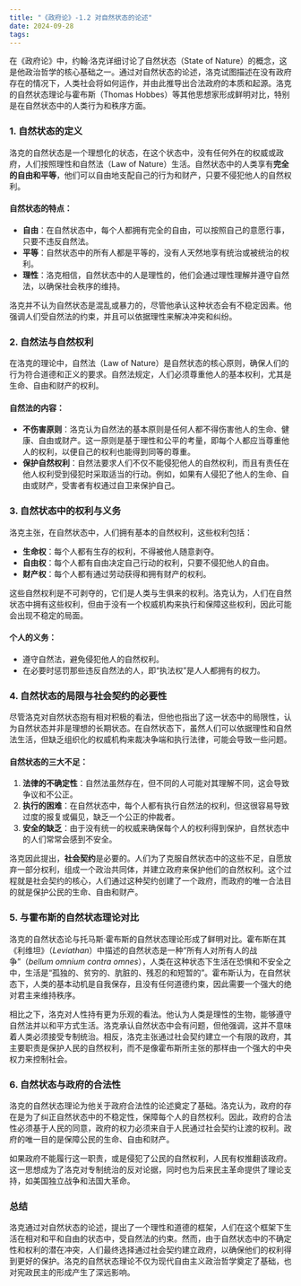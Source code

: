 ```yaml
---
title: "《政府论》-1.2 对自然状态的论述"
date: 2024-09-28
tags: 
---
```

在《政府论》中，约翰·洛克详细讨论了自然状态（State of Nature）的概念，这是他政治哲学的核心基础之一。通过对自然状态的论述，洛克试图描述在没有政府存在的情况下，人类社会将如何运作，并由此推导出合法政府的本质和起源。洛克的自然状态理论与霍布斯（Thomas Hobbes）等其他思想家形成鲜明对比，特别是在自然状态中的人类行为和秩序方面。

### 1. **自然状态的定义**
洛克的自然状态是一个理想化的状态，在这个状态中，没有任何外在的权威或政府，人们按照理性和自然法（Law of Nature）生活。自然状态中的人类享有**完全的自由和平等**，他们可以自由地支配自己的行为和财产，只要不侵犯他人的自然权利。

#### **自然状态的特点**：
- **自由**：在自然状态中，每个人都拥有完全的自由，可以按照自己的意愿行事，只要不违反自然法。
- **平等**：自然状态中的所有人都是平等的，没有人天然地享有统治或被统治的权利。
- **理性**：洛克相信，自然状态中的人是理性的，他们会通过理性理解并遵守自然法，以确保社会秩序的维持。

洛克并不认为自然状态是混乱或暴力的，尽管他承认这种状态会有不稳定因素。他强调人们受自然法的约束，并且可以依据理性来解决冲突和纠纷。

### 2. **自然法与自然权利**
在洛克的理论中，自然法（Law of Nature）是自然状态的核心原则，确保人们的行为符合道德和正义的要求。自然法规定，人们必须尊重他人的基本权利，尤其是生命、自由和财产的权利。

#### **自然法的内容**：
- **不伤害原则**：洛克认为自然法的基本原则是任何人都不得伤害他人的生命、健康、自由或财产。这一原则是基于理性和公平的考量，即每个人都应当尊重他人的权利，以便自己的权利也能得到同等的尊重。
- **保护自然权利**：自然法要求人们不仅不能侵犯他人的自然权利，而且有责任在他人权利受到侵犯时采取适当的行动。例如，如果有人侵犯了他人的生命、自由或财产，受害者有权通过自卫来保护自己。

### 3. **自然状态中的权利与义务**
洛克主张，在自然状态中，人们拥有基本的自然权利，这些权利包括：
- **生命权**：每个人都有生存的权利，不得被他人随意剥夺。
- **自由权**：每个人都有自由决定自己行动的权利，只要不侵犯他人的自由。
- **财产权**：每个人都有通过劳动获得和拥有财产的权利。

这些自然权利是不可剥夺的，它们是人类与生俱来的权利。洛克认为，人们在自然状态中拥有这些权利，但由于没有一个权威机构来执行和保障这些权利，因此可能会出现不稳定的局面。

#### **个人的义务**：
- 遵守自然法，避免侵犯他人的自然权利。
- 在必要时惩罚那些违反自然法的人，即“执法权”是人人都拥有的权力。

### 4. **自然状态的局限与社会契约的必要性**
尽管洛克对自然状态抱有相对积极的看法，但他也指出了这一状态中的局限性，认为自然状态并非是理想的长期状态。在自然状态下，虽然人们可以依据理性和自然法生活，但缺乏组织化的权威机构来裁决争端和执行法律，可能会导致一些问题。

#### **自然状态的三大不足**：
1. **法律的不确定性**：自然法虽然存在，但不同的人可能对其理解不同，这会导致争议和不公正。
2. **执行的困难**：在自然状态中，每个人都有执行自然法的权利，但这很容易导致过度的报复或偏见，缺乏一个公正的仲裁者。
3. **安全的缺乏**：由于没有统一的权威来确保每个人的权利得到保护，自然状态中的人们常常会感到不安全。

洛克因此提出，**社会契约**是必要的。人们为了克服自然状态中的这些不足，自愿放弃一部分权利，组成一个政治共同体，并建立政府来保护他们的自然权利。这个过程就是社会契约的核心，人们通过这种契约创建了一个政府，而政府的唯一合法目的就是保护公民的生命、自由和财产。

### 5. **与霍布斯的自然状态理论对比**
洛克的自然状态论与托马斯·霍布斯的自然状态理论形成了鲜明对比。霍布斯在其《利维坦》（*Leviathan*）中描述的自然状态是一种“所有人对所有人的战争”（*bellum omnium contra omnes*），人类在这种状态下生活在恐惧和不安全之中，生活是“孤独的、贫穷的、肮脏的、残忍的和短暂的”。霍布斯认为，在自然状态下，人类的基本动机是自我保存，且没有任何道德约束，因此需要一个强大的绝对君主来维持秩序。

相比之下，洛克对人性持有更为乐观的看法。他认为人类是理性的生物，能够遵守自然法并以和平方式生活。洛克承认自然状态中会有问题，但他强调，这并不意味着人类必须接受专制统治。相反，洛克主张通过社会契约建立一个有限的政府，其主要职责是保护人民的自然权利，而不是像霍布斯所主张的那样由一个强大的中央权力来控制社会。

### 6. **自然状态与政府的合法性**
洛克的自然状态理论为他关于政府合法性的论述奠定了基础。洛克认为，政府的存在是为了纠正自然状态中的不稳定性，保障每个人的自然权利。因此，政府的合法性必须基于人民的同意，政府的权力必须来自于人民通过社会契约让渡的权利。政府的唯一目的是保障公民的生命、自由和财产。

如果政府不能履行这一职责，或是侵犯了公民的自然权利，人民有权推翻该政府。这一思想成为了洛克对专制统治的反对论据，同时也为后来民主革命提供了理论支持，如美国独立战争和法国大革命。

### 总结
洛克通过对自然状态的论述，提出了一个理性和道德的框架，人们在这个框架下生活在相对和平和自由的状态中，受自然法的约束。然而，由于自然状态中的不确定性和权利的潜在冲突，人们最终选择通过社会契约建立政府，以确保他们的权利得到更好的保护。洛克的自然状态理论不仅为现代自由主义政治哲学奠定了基础，也对宪政民主的形成产生了深远影响。